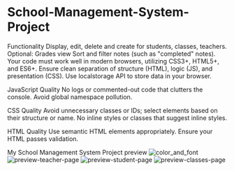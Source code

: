 # School-Management-System-Project
Functionality
Display, edit, delete and create for students, classes, teachers.
Optional: Grades view
Sort and filter notes (such as "completed" notes).
Your code must work well in modern browsers, utilizing CSS3+, HTML5+, and ES6+.
Ensure clean separation of structure (HTML), logic (JS), and presentation (CSS).
Use localstorage API to store data in your browser.

JavaScript Quality
No logs or commented-out code that clutters the console.
Avoid global namespace pollution.

CSS Quality
Avoid unnecessary classes or IDs; select elements based on their structure or name.
No inline styles or classes that suggest inline styles.

HTML Quality
Use semantic HTML elements appropriately.
Ensure your HTML passes validation.

My School Management System Project preview
![color_and_font](https://github.com/Nueseybe/School-Management-System-Project/assets/113981173/65d413f3-d8dd-4a2b-ba78-d58a2d6cff59)
![preview-teacher-page](https://github.com/Nueseybe/School-Management-System-Project/assets/113981173/c0a6ee28-bc6c-4c86-ab1d-ab42d1db41e1)
![preview-student-page](https://github.com/Nueseybe/School-Management-System-Project/assets/113981173/983f05a2-2b5f-488b-a2ad-2ef6ad74fe86)
![preview-classes-page](https://github.com/Nueseybe/School-Management-System-Project/assets/113981173/e841dcb8-58c8-4a48-a5cb-d00a9c8df276)


